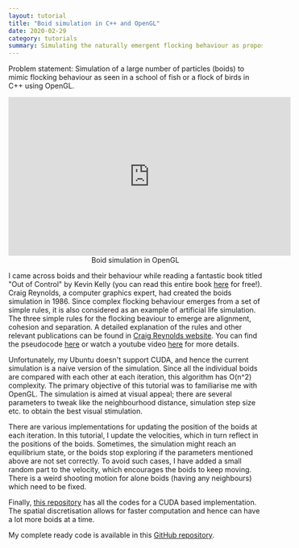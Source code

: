 ```yaml
---
layout: tutorial
title: "Boid simulation in C++ and OpenGL"
date: 2020-02-29
category: tutorials
summary: Simulating the naturally emergent flocking behaviour as proposed by Craig Reynolds in C++ using OpenGL.
---
```


Problem statement: Simulation of a large number of particles (boids) to mimic flocking behaviour as seen in a school of fish or a flock of birds in C++ using OpenGL.

<div class="video-container" style="text-align: center;">
<iframe width="560" height="315" src="https://www.youtube.com/embed/tEmki2ZNvN8" frameborder="0" allow="accelerometer; autoplay; encrypted-media; gyroscope; picture-in-picture" allowfullscreen></iframe><figcaption>Boid simulation in OpenGL</figcaption>
</div>

I came across boids and their behaviour while reading a fantastic book titled "Out of Control" by Kevin Kelly (you can read this entire book [here](https://kk.org/outofcontrol/contents.php) for free!). Craig Reynolds, a computer graphics expert, had created the boids simulation in 1986. Since complex flocking behaviour emerges from a set of simple rules, it is also considered as an example of artificial life simulation. The three simple rules for the flocking beaviour to emerge are alignment, cohesion and separation. A detailed explanation of the rules and other relevant publications can be found in [Craig Reynolds website](https://www.red3d.com/cwr/boids/). You can find the pseudocode [here](http://www.kfish.org/boids/pseudocode.html) or watch a youtube video [here](https://www.youtube.com/watch?v=mhjuuHl6qHM) for more details. 

Unfortunately, my Ubuntu doesn't support CUDA, and hence the current simulation is a naive version of the simulation. Since all the individual boids are compared with each other at each iteration, this algorithm has O(n^2) complexity. The primary objective of this tutorial was to familiarise me with OpenGL. The simulation is aimed at visual appeal; there are several parameters to tweak like the neighbourhood distance, simulation step size etc. to obtain the best visual stimulation. 

There are various implementations for updating the position of the boids at each iteration. In this tutorial, I update the velocities, which in turn reflect in the positions of the boids. Sometimes, the simulation might reach an equilibrium state, or the boids stop exploring if the parameters mentioned above are not set correctly. To avoid such cases, I have added a small random part to the velocity, which encourages the boids to keep moving. There is a weird shooting motion for alone boids (having any neighbours) which need to be fixed.

Finally, [this repository](https://github.com/CIS565-Fall-2017/Project1-CUDA-Flocking) has all the codes for a CUDA based implementation. The spatial discretisation allows for faster computation and hence can have a lot more boids at a time.

My complete ready code is available in this [GitHub repository](https://github.com/akhilsathuluri/boid_sim).

